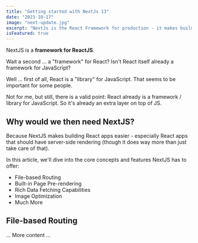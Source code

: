 ```yaml
---
title: "Getting started with NextJs 13"
date: "2023-10-17"
image: "next-update.jpg"
excerpt: "NextJs is the React Framework for production - it makes building fullstack React'apps and sites a breeze and ships with built-in SSR"
isFeatured: true
---
```


NextJS is a **framework for ReactJS**.

Wait a second ... a "framework" for React? Isn't React itself already a framework for JavaScript?

Well ... first of all, React is a "library" for JavaScript. That seems to be important for some people.

Not for me, but still, there is a valid point: React already is a framework / library for JavaScript. So it's already an extra layer on top of JS.

## Why would we then need NextJS?

Because NextJS makes building React apps easier - especially React apps that should have server-side rendering (though it does way more than just take care of that).

In this article, we'll dive into the core concepts and features NextJS has to offer:

- File-based Routing
- Built-in Page Pre-rendering
- Rich Data Fetching Capabilities
- Image Optimization
- Much More

## File-based Routing

<!-- ![Create routes via your file + folder structure](nextjs.jpg) -->

... More content ...
